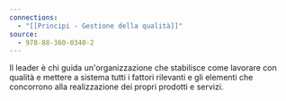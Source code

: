 ```yaml
---
connections:
  - "[[Principi - Gestione della qualità]]"
source:
  - 978-88-360-0340-2
---
```

Il leader è chi guida un'organizzazione che stabilisce come lavorare con qualità e mettere a sistema tutti i fattori rilevanti e gli elementi che concorrono alla realizzazione dei propri prodotti e servizi.